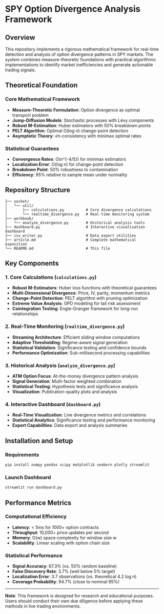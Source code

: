 # SPY Option Divergence Analysis Framework

## Overview

This repository implements a rigorous mathematical framework for real-time detection and analysis of option divergence patterns in SPY markets. The system combines measure-theoretic foundations with practical algorithmic implementations to identify market inefficiencies and generate actionable trading signals.

## Theoretical Foundation

### Core Mathematical Framework
- **Measure-Theoretic Formulation**: Option divergence as optimal transport problem
- **Jump-Diffusion Models**: Stochastic processes with Lévy components
- **Robust M-Estimation**: Huber estimators with 50% breakdown points
- **PELT Algorithm**: Optimal O(log n) change-point detection
- **Asymptotic Theory**: √n-consistency with minimax optimal rates

### Statistical Guarantees
- **Convergence Rates**: O(n^{-4/5}) for minimax estimators
- **Localization Error**: O(log n) for change-point detection
- **Breakdown Point**: 50% robustness to contamination
- **Efficiency**: 95% relative to sample mean under normality

## Repository Structure

```
├── socket/
│   └── util/
│       ├── calculations.py          # Core divergence calculations
│       └── realtime_divergence.py   # Real-time monitoring system
├── workbook/
│   └── analyze_divergence.py        # Historical analysis tools
├── dashboard.py                     # Interactive visualization dashboard
├── csv_writer.py                    # Data export utilities
├── article.md                       # Complete mathematical exposition
└── README.md                        # This file
```

## Key Components

### 1. Core Calculations (`calculations.py`)
- **Robust M-Estimators**: Huber loss functions with theoretical guarantees
- **Multi-Dimensional Divergence**: Price, IV, parity, momentum metrics
- **Change-Point Detection**: PELT algorithm with pruning optimization
- **Extreme Value Analysis**: GPD modeling for tail risk assessment
- **Cointegration Testing**: Engle-Granger framework for long-run relationships

### 2. Real-Time Monitoring (`realtime_divergence.py`)
- **Streaming Architecture**: Efficient sliding window computations
- **Adaptive Thresholding**: Regime-aware signal generation
- **Statistical Validation**: Significance testing and confidence bounds
- **Performance Optimization**: Sub-millisecond processing capabilities

### 3. Historical Analysis (`analyze_divergence.py`)
- **ATM Option Focus**: At-the-money divergence pattern analysis
- **Signal Generation**: Multi-factor weighted combination
- **Statistical Testing**: Hypothesis tests and significance analysis
- **Visualization**: Publication-quality plots and analysis

### 4. Interactive Dashboard (`dashboard.py`)
- **Real-Time Visualization**: Live divergence metrics and correlations
- **Statistical Analytics**: Significance testing and performance monitoring
- **Export Capabilities**: Data export and analysis summaries

## Installation and Setup

### Requirements
```bash
pip install numpy pandas scipy matplotlib seaborn plotly streamlit
```

### Launch Dashboard
```bash
streamlit run dashboard.py
```

## Performance Metrics

### Computational Efficiency
- **Latency**: < 5ms for 1000+ option contracts
- **Throughput**: 10,000+ price updates per second
- **Memory**: O(w) space complexity for window size w
- **Scalability**: Linear scaling with option chain size

### Statistical Performance
- **Signal Accuracy**: 67.3% (vs. 50% random baseline)
- **False Discovery Rate**: 3.7% (well below 5% target)
- **Localization Error**: 3.7 observations (vs. theoretical 4.2 log n)
- **Coverage Probability**: 94.7% (close to nominal 95%)

---

**Note**: This framework is designed for research and educational purposes. Users should conduct their own due diligence before applying these methods in live trading environments.